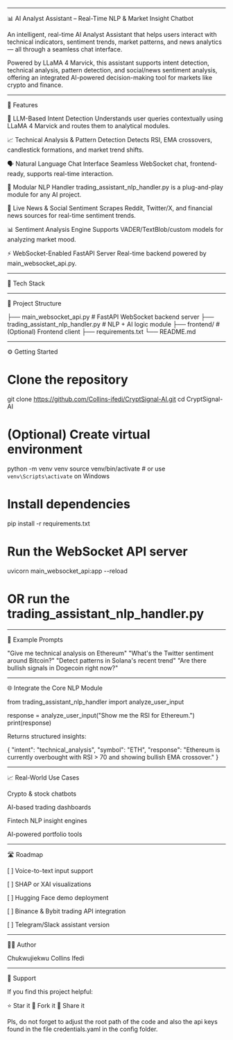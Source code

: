 
---

📊 AI Analyst Assistant – Real-Time NLP & Market Insight Chatbot

An intelligent, real-time AI Analyst Assistant that helps users interact with technical indicators, sentiment trends, market patterns, and news analytics — all through a seamless chat interface.

Powered by LLaMA 4 Marvick, this assistant supports intent detection, technical analysis, pattern detection, and social/news sentiment analysis, offering an integrated AI-powered decision-making tool for markets like crypto and finance.


---

🚀 Features

🧠 LLM-Based Intent Detection
Understands user queries contextually using LLaMA 4 Marvick and routes them to analytical modules.

📈 Technical Analysis & Pattern Detection
Detects RSI, EMA crossovers, candlestick formations, and market trend shifts.

🗣️ Natural Language Chat Interface
Seamless WebSocket chat, frontend-ready, supports real-time interaction.

🔌 Modular NLP Handler
trading_assistant_nlp_handler.py is a plug-and-play module for any AI project.

📰 Live News & Social Sentiment
Scrapes Reddit, Twitter/X, and financial news sources for real-time sentiment trends.

📊 Sentiment Analysis Engine
Supports VADER/TextBlob/custom models for analyzing market mood.

⚡ WebSocket-Enabled FastAPI Server
Real-time backend powered by main_websocket_api.py.



---

🧱 Tech Stack


---

📂 Project Structure

├── main_websocket_api.py            # FastAPI WebSocket backend server
├── trading_assistant_nlp_handler.py # NLP + AI logic module
├── frontend/                        # (Optional) Frontend client
├── requirements.txt
└── README.md


---

⚙️ Getting Started

# Clone the repository
git clone https://github.com/Collins-ifedi/CryptSignal-AI.git
cd CryptSignal-AI

# (Optional) Create virtual environment
python -m venv venv
source venv/bin/activate  # or use `venv\Scripts\activate` on Windows

# Install dependencies
pip install -r requirements.txt

# Run the WebSocket API server
uvicorn main_websocket_api:app --reload

# OR run the trading_assistant_nlp_handler.py
---

🧪 Example Prompts

"Give me technical analysis on Ethereum"
"What's the Twitter sentiment around Bitcoin?"
"Detect patterns in Solana's recent trend"
"Are there bullish signals in Dogecoin right now?"


---

🌐 Integrate the Core NLP Module

from trading_assistant_nlp_handler import analyze_user_input

response = analyze_user_input("Show me the RSI for Ethereum.")
print(response)

Returns structured insights:

{
  "intent": "technical_analysis",
  "symbol": "ETH",
  "response": "Ethereum is currently overbought with RSI > 70 and showing bullish EMA crossover."
}


---

📈 Real-World Use Cases

Crypto & stock chatbots

AI-based trading dashboards

Fintech NLP insight engines

AI-powered portfolio tools



---

🛣️ Roadmap

[ ] Voice-to-text input support

[ ] SHAP or XAI visualizations

[ ] Hugging Face demo deployment

[ ] Binance & Bybit trading API integration

[ ] Telegram/Slack assistant version



---

👨‍💻 Author

Chukwujiekwu Collins Ifedi 


---

🌟 Support

If you find this project helpful:

⭐ Star it
🍴 Fork it
📣 Share it

Pls, do not forget to adjust the root path of the code and also the api keys found in the file credentials.yaml in the config folder. 
